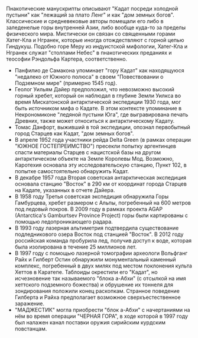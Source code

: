Пнакотические манускрипты описывают "Кадат посреди холодной пустыни" как "лежащий за плато Ленг" и как "дом земных богов". Классические и средневековые авторы помещали его либо в заледенелые горы внутренней Азии, либо вообще куда-то за пределы физического мира. Мистически он связан со священными горами Хатег-Кла и Нгранек, которые иногда отождествляют с горной цепью Гиндукуш. Подобно горе Меру из индуистской мифологии, Хатег-Кла и Нгранек служат "столпами Небес" в пнакотических преданиях и теософии Рэндольфа Картера, соответственно.

- Панфилио де Самакона упоминает "гору Кадат" как находящуюся "недалеко от Южного полюса" в своем "Повествовании о Подземном мире" (примерно 1545 год).
- Геолог Уильям Дайер предположил, что невозможно высокий горный хребет, который он наблюдал в глубине Земли Уилкса во время Мискатонской антарктической экспедиции 1930 года, мог быть источником мифа о Кадате. В этом контексте упоминание в Некрономиконе "ледяной пустыни Юга", где выгравирована печать Древних, также может относиться к антарктическому Кадату.
- Томас Данфорт, выживший в той экспедиции, опознал первобытный город Старцев как Кадат, "дом земных богов".
- В апреле 1952 года участники рейда Delta Green (в рамках операции "ЮЖНОЕ ГОСТЕПРЕИМСТВО") пресекли попытку аргентинцев спасти материалы Старцев с нацистской базы на другом антарктическом объекте на Земле Королевы Мод. Возможно, Каротехия основала эту исследовательскую станцию, Пункт 102, в попытке самостоятельно обнаружить Кадат.
- В декабре 1957 года Вторая советская антарктическая экспедиция основала станцию "Восток" в 290 км от координат города Старцев на Кадате, указанных в отчете Дайера.
- В 1958 году Третья советская экспедиция обнаружила Горы Гамбурцева, хребет размером с Альпы, погребенный на 600 метров под ледовый покров. В 2009 году в рамках проекта AGAP (Antarctica's Gamburtsev Province Project) горы были картированы с помощью ледопроникающего радара.
- В 1993 году лазерная альтиметрия подтвердила существование подледникового озера Восток под станцией "Восток". В 2012 году российская команда пробурила лед, получив доступ к воде, которая была изолирована в течение 25 миллионов лет.
- В 1997 году с помощью лазерной томографии археологи Вольфганг Райх и Гилберт Остин обнаружили монументальный каменный комплекс, погребенный в двух милях под местом поклонения культа Хеттов в Каратепе. Таблоиды окрестили его "Кадат", но исчезновение так называемого "блока а-Абхи" (с отсылкой на имя хеттского подземного божества) и обрушение их тоннеля для зондирования положили конец раскопкам. Странное поведение Гилберта и Райха предполагает возможное сверхъестественное заражение.
- "МАДЖЕСТИК" могла приобрести "блок а-Абхи" с начертаниями на нём во время операции "ЧЕРНАЯ ГОРА", в ходе которой в 1997 году был налажен канал поставки оружия сирийским курдским повстанцам.